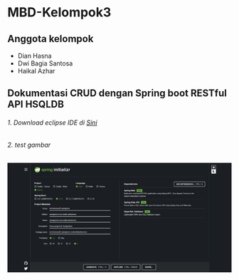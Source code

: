 # MBD-Kelompok3

## Anggota kelompok
- Dian Hasna
- Dwi Bagia Santosa
- Haikal Azhar

## Dokumentasi CRUD dengan Spring boot RESTful API HSQLDB

###### 1. Download eclipse IDE di [Sini](https://www.postman.com/downloads/)
###### 2. test gambar
###### ![test](https://github.com/DwiBagiaSantosa/MBD-Kelompok3/blob/main/Dokumentasi/WhatsApp%20Image%202022-12-16%20at%205.17.58%20PM.jpeg)

